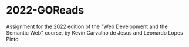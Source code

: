 # 2022-GOReads
Assignment for the 2022 edition of the "Web Development and the Semantic Web" course, by Kevin Carvalho de Jesus and Leonardo Lopes Pinto
